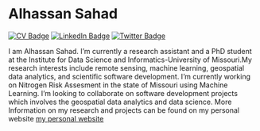 # Alhassan Sahad

[![CV Badge](https://img.shields.io/badge/My-CV-critical)](https://drive.google.com/file/d/1Uo07VCGaUbNwQQd_kpepICSURSFxOmVs/view?usp=share_link)
[![LinkedIn Badge](https://img.shields.io/badge/My-LinkedIn-blue)](https://www.linkedin.com/in/alhassan-sahad-735a13160/)
[![Twitter Badge](https://img.shields.io/twitter/follow/AlhassanSahad2?style=social)](https://twitter.com/AlhassanSahad2)

I am Alhassan Sahad. I’m currently a research assistant and a PhD student at the Institute for Data Science and Informatics-University of Missouri.My research interests include remote sensing, machine learning, geospatial data analytics, and scientific software development. I’m currently working on Nitrogen Risk Assesment in the state of Missouri using Machine Learning. I’m looking to collaborate on software development projects which involves the geospatial data analytics and data science. More Information on my research and projects can be found on my personal website [my personal website](https://alhassansahad.com/)
